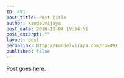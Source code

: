 ```yaml
---
ID: 491
post_title: Post Title
author: kandelvijaya
post_date: 2016-10-04 19:54:51
post_excerpt: ""
layout: post
permalink: http://kandelvijaya.com/?p=491
published: false
---
```

Post goes here.